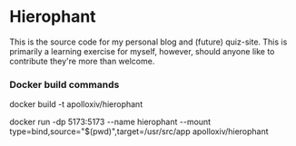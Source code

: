 # Hierophant
This is the source code for my personal blog and (future) quiz-site. This is primarily a learning exercise for myself, however, should anyone like to contribute they're more than welcome.

### Docker build commands
docker build -t apolloxiv/hierophant

docker run -dp 5173:5173 --name hierophant --mount type=bind,source="$(pwd)",target=/usr/src/app apolloxiv/hierophant
